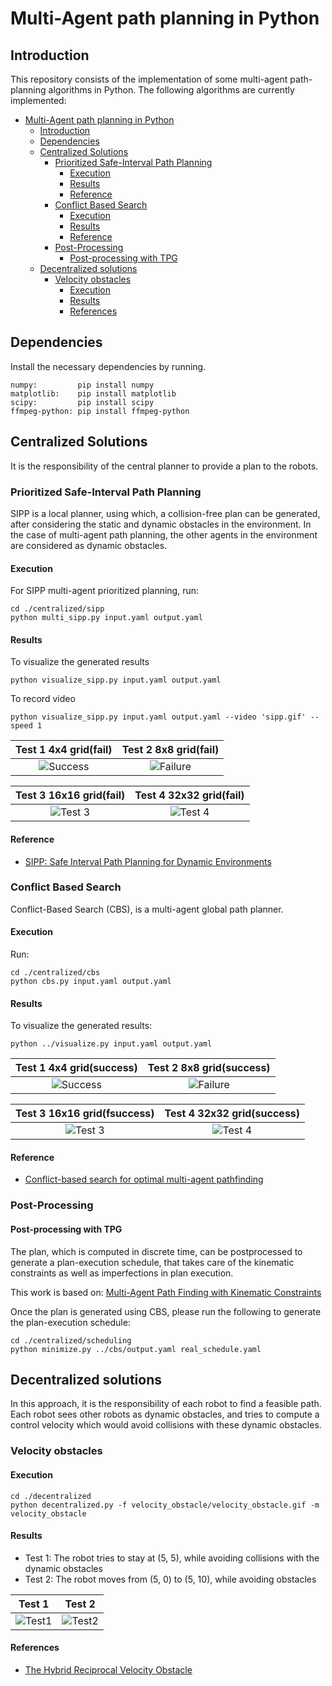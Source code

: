 # Multi-Agent path planning in Python

## Introduction

This repository consists of the implementation of some multi-agent path-planning algorithms in Python. 
The following algorithms are currently implemented:

- [Multi-Agent path planning in Python](#multi-agent-path-planning-in-python)
  - [Introduction](#introduction)
  - [Dependencies](#dependencies)
  - [Centralized Solutions](#centralized-solutions)
    - [Prioritized Safe-Interval Path Planning](#prioritized-safe-interval-path-planning)
      - [Execution](#execution)
      - [Results](#results)
      - [Reference](#reference)
    - [Conflict Based Search](#conflict-based-search)
      - [Execution](#execution-1)
      - [Results](#results-1)
      - [Reference](#reference-1)
    - [Post-Processing](#post-processing)
      - [Post-processing with TPG](#post-processing-with-tpg)
  - [Decentralized solutions](#decentralized-solutions)
    - [Velocity obstacles](#velocity-obstacles)
      - [Execution](#execution-2)
      - [Results](#results-2)
      - [References](#references)

## Dependencies

Install the necessary dependencies by running.

```shell
numpy:         pip install numpy
matplotlib:    pip install matplotlib
scipy:         pip install scipy
ffmpeg-python: pip install ffmpeg-python
```

## Centralized Solutions

It is the responsibility of the central planner to provide a plan to the robots.

### Prioritized Safe-Interval Path Planning

SIPP is a local planner, using which, a collision-free plan can be generated, after considering the static and dynamic obstacles in the environment. 
In the case of multi-agent path planning, the other agents in the environment are considered as dynamic obstacles. 

#### Execution

For SIPP multi-agent prioritized planning, run:

``` 
cd ./centralized/sipp
python multi_sipp.py input.yaml output.yaml
```

#### Results

To visualize the generated results

``` 
python visualize_sipp.py input.yaml output.yaml 
```

To record video

``` 
python visualize_sipp.py input.yaml output.yaml --video 'sipp.gif' --speed 1
```

|      Test 1 4x4 grid(fail)           |          Test 2 8x8 grid(fail)       |
|:------------------------------------:|:------------------------------------:|
|![Success](./centralized/Sipp/results/test_1.gif) | ![Failure](./centralized/Sipp/results/test_2.gif)|

|      Test 3 16x16 grid(fail)        |          Test 4 32x32 grid(fail)      |
|:-----------------------------------:|:-------------------------------------:|
| ![Test 3](./centralized/Sipp/results/test_3.gif) | ![Test 4](./centralized/Sipp/results/test_4.gif)|

#### Reference

- [SIPP: Safe Interval Path Planning for Dynamic Environments](https://www.cs.cmu.edu/~maxim/files/sipp_icra11.pdf)

### Conflict Based Search

Conflict-Based Search (CBS), is a multi-agent global path planner.

#### Execution

Run:

``` 
cd ./centralized/cbs
python cbs.py input.yaml output.yaml
```

#### Results

To visualize the generated results:

``` shell
python ../visualize.py input.yaml output.yaml
```

|      Test 1 4x4 grid(success)        |        Test 2 8x8 grid(success)      |
|:------------------------------------:|:------------------------------------:|
|![Success](./centralized/cbs/results/test_1.gif) | ![Failure](./centralized/cbs/results/test_2.gif)|

|    Test 3 16x16 grid(fsuccess)      |        Test 4 32x32 grid(success)     |
|:-----------------------------------:|:-------------------------------------:|
| ![Test 3](./centralized/cbs/results/test_3.gif) | ![Test 4](./centralized/cbs/results/test_4.gif)|

#### Reference

- [Conflict-based search for optimal multi-agent pathfinding](https://www.sciencedirect.com/science/article/pii/S0004370214001386)

### Post-Processing

#### Post-processing with TPG

The plan, which is computed in discrete time, can be postprocessed to generate a plan-execution schedule, that takes care of the kinematic constraints as well as imperfections in plan execution.

This work is based on: [Multi-Agent Path Finding with Kinematic Constraints](https://www.aaai.org/ocs/index.php/ICAPS/ICAPS16/paper/view/13183/12711)

Once the plan is generated using CBS, please run the following to generate the plan-execution schedule:

``` shell
cd ./centralized/scheduling
python minimize.py ../cbs/output.yaml real_schedule.yaml
```

## Decentralized solutions

In this approach, it is the responsibility of each robot to find a feasible path. Each robot sees other robots as dynamic obstacles, and tries to compute a control velocity which would avoid collisions with these dynamic obstacles.

### Velocity obstacles

#### Execution

```shell
cd ./decentralized
python decentralized.py -f velocity_obstacle/velocity_obstacle.gif -m velocity_obstacle
```

#### Results

- Test 1: The robot tries to stay at (5, 5), while avoiding collisions with the dynamic obstacles
- Test 2: The robot moves from (5, 0) to (5, 10), while avoiding obstacles

| Test 1|Test 2|
| :------------: | :------------: |
|![Test1](./decentralized/velocity_obstacle/velocity_obstacle_1.gif)|![Test2](./decentralized/velocity_obstacle/velocity_obstacle_2.gif)|

#### References

- [The Hybrid Reciprocal Velocity Obstacle](http://gamma.cs.unc.edu/HRVO/HRVO-T-RO.pdf)
